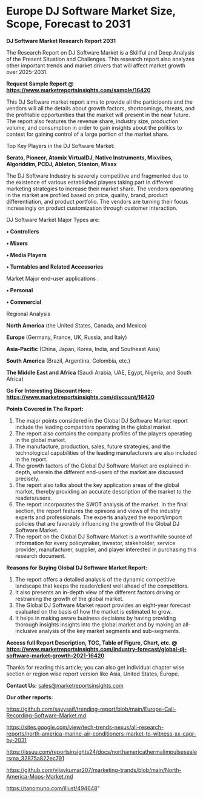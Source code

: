 # Europe DJ Software Market Size, Scope, Forecast to 2031

<strong>DJ Software Market Research Report 2031</strong>

The Research Report on DJ Software Market is a Skillful and Deep Analysis of the Present Situation and Challenges. This research report also analyzes other important trends and market drivers that will affect market growth over 2025-2031.

<strong>Request Sample Report @ <a href=https://www.marketreportsinsights.com/sample/16420>https://www.marketreportsinsights.com/sample/16420</a></strong>

This DJ Software market report aims to provide all the participants and the vendors will all the details about growth factors, shortcomings, threats, and the profitable opportunities that the market will present in the near future. The report also features the revenue share, industry size, production volume, and consumption in order to gain insights about the politics to contest for gaining control of a large portion of the market share.

Top Key Players in the DJ Software Market:

<strong>Serato, Pioneer, Atomix VirtualDJ, Native Instruments, Mixvibes, Algoriddim, PCDJ, Ableton, Stanton, Mixxx</strong>

The DJ Software Industry is severely competitive and fragmented due to the existence of various established players taking part in different marketing strategies to increase their market share. The vendors operating in the market are profiled based on price, quality, brand, product differentiation, and product portfolio. The vendors are turning their focus increasingly on product customization through customer interaction.

DJ Software Market Major Types are:

<strong>• Controllers

• Mixers

• Media Players

• Turntables and Related Accessories</strong>

Market Major end-user applications :

<strong>• Personal

• Commercial</strong>

Regional Analysis

</u><strong><b>North America</b></strong> (the United States, Canada, and Mexico)

<strong><b>Europe </b></strong>(Germany, France, UK, Russia, and Italy)

<strong><b>Asia-Pacific</b></strong> (China, Japan, Korea, India, and Southeast Asia)

<strong><b>South America</b></strong> (Brazil, Argentina, Colombia, etc.)

<strong><b>The Middle East and Africa</b></strong> (Saudi Arabia, UAE, Egypt, Nigeria, and South Africa)

<strong>Go For Interesting Discount Here: <a href=https://www.marketreportsinsights.com/discount/16420>https://www.marketreportsinsights.com/discount/16420</a></strong>

<strong>Points Covered in The Report:</strong>
<ol>
  <li>The major points considered in the Global DJ Software Market report include the leading competitors operating in the global market.</li>
  <li>The report also contains the company profiles of the players operating in the global market.</li>
  <li>The manufacture, production, sales, future strategies, and the technological capabilities of the leading manufacturers are also included in the report.</li>
  <li>The growth factors of the Global DJ Software Market are explained in-depth, wherein the different end-users of the market are discussed precisely.</li>
  <li>The report also talks about the key application areas of the global market, thereby providing an accurate description of the market to the readers/users.</li>
  <li>The report incorporates the SWOT analysis of the market. In the final section, the report features the opinions and views of the industry experts and professionals. The experts analyzed the export/import policies that are favorably influencing the growth of the Global DJ Software Market.</li>
  <li>The report on the Global DJ Software Market is a worthwhile source of information for every policymaker, investor, stakeholder, service provider, manufacturer, supplier, and player interested in purchasing this research document.</li>
</ol>
<strong>Reasons for Buying Global DJ Software Market Report:</strong>

<ol>
  <li>The report offers a detailed analysis of the dynamic competitive landscape that keeps the reader/client well ahead of the competitors.</li>
  <li>It also presents an in-depth view of the different factors driving or restraining the growth of the global market.</li>
  <li>The Global DJ Software Market report provides an eight-year forecast evaluated on the basis of how the market is estimated to grow.</li>
  <li>It helps in making aware business decisions by having providing thorough insights insights into the global market and by making an all-inclusive analysis of the key market segments and sub-segments.</li>
</ol>
<strong>Access full Report Description, TOC, Table of Figure, Chart, etc. @ <a href=https://www.marketreportsinsights.com/industry-forecast/global-dj-software-market-growth-2021-16420>https://www.marketreportsinsights.com/industry-forecast/global-dj-software-market-growth-2021-16420</a></strong>


Thanks for reading this article; you can also get individual chapter wise section or region wise report version like Asia, United States, Europe.

<strong>Contact Us:</strong>
sales@marketreportsinsights.com

<strong>Our other reports:</strong>

<a href=https://github.com/sayysaif/trending-report/blob/main/Europe-Call-Recording-Software-Market.md>https://github.com/sayysaif/trending-report/blob/main/Europe-Call-Recording-Software-Market.md</a>

<a href=https://sites.google.com/view/tech-trends-nexus/all-research-reports/north-america-marine-air-conditioners-market-to-witness-xx-cagr-by-2031>https://sites.google.com/view/tech-trends-nexus/all-research-reports/north-america-marine-air-conditioners-market-to-witness-xx-cagr-by-2031</a>

<a href=https://issuu.com/reportsinsights24/docs/northamericathermalimpulsesealersma_32875a822ec791>https://issuu.com/reportsinsights24/docs/northamericathermalimpulsesealersma_32875a822ec791</a>

<a href=https://github.com/vijaykumar207/marketing-trands/blob/main/North-America-Mops-Market.md>https://github.com/vijaykumar207/marketing-trands/blob/main/North-America-Mops-Market.md</a>

<a href=https://tanomuno.com/illust/494648>https://tanomuno.com/illust/494648</a>"

